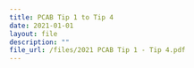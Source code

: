 ```yaml
---
title: PCAB Tip 1 to Tip 4
date: 2021-01-01
layout: file
description: ""
file_url: /files/2021 PCAB Tip 1 - Tip 4.pdf
---
```

